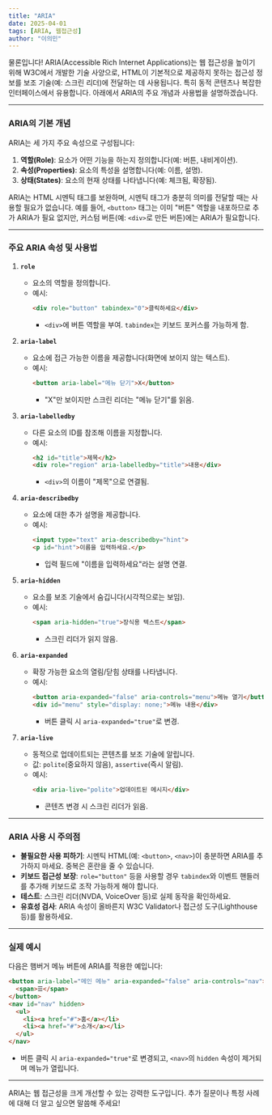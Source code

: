 ```yaml
---
title: "ARIA"
date: 2025-04-01
tags: [ARIA, 웹접근성]
author: "이의민"
---
```

물론입니다! ARIA(Accessible Rich Internet Applications)는 웹 접근성을 높이기 위해 W3C에서 개발한 기술 사양으로, HTML이 기본적으로 제공하지 못하는 접근성 정보를 보조 기술(예: 스크린 리더)에 전달하는 데 사용됩니다. 특히 동적 콘텐츠나 복잡한 인터페이스에서 유용합니다. 아래에서 ARIA의 주요 개념과 사용법을 설명하겠습니다.

---

### **ARIA의 기본 개념**
ARIA는 세 가지 주요 속성으로 구성됩니다:
1. **역할(Role)**: 요소가 어떤 기능을 하는지 정의합니다(예: 버튼, 내비게이션).
2. **속성(Properties)**: 요소의 특성을 설명합니다(예: 이름, 설명).
3. **상태(States)**: 요소의 현재 상태를 나타냅니다(예: 체크됨, 확장됨).

ARIA는 HTML 시멘틱 태그를 보완하며, 시멘틱 태그가 충분히 의미를 전달할 때는 사용할 필요가 없습니다. 예를 들어, `<button>` 태그는 이미 "버튼" 역할을 내포하므로 추가 ARIA가 필요 없지만, 커스텀 버튼(예: `<div>`로 만든 버튼)에는 ARIA가 필요합니다.

---

### **주요 ARIA 속성 및 사용법**

1. **`role`**
   - 요소의 역할을 정의합니다.
   - 예시:
     ```html
     <div role="button" tabindex="0">클릭하세요</div>
     ```
     - `<div>`에 버튼 역할을 부여. `tabindex`는 키보드 포커스를 가능하게 함.

2. **`aria-label`**
   - 요소에 접근 가능한 이름을 제공합니다(화면에 보이지 않는 텍스트).
   - 예시:
     ```html
     <button aria-label="메뉴 닫기">X</button>
     ```
     - "X"만 보이지만 스크린 리더는 "메뉴 닫기"를 읽음.

3. **`aria-labelledby`**
   - 다른 요소의 ID를 참조해 이름을 지정합니다.
   - 예시:
     ```html
     <h2 id="title">제목</h2>
     <div role="region" aria-labelledby="title">내용</div>
     ```
     - `<div>`의 이름이 "제목"으로 연결됨.

4. **`aria-describedby`**
   - 요소에 대한 추가 설명을 제공합니다.
   - 예시:
     ```html
     <input type="text" aria-describedby="hint">
     <p id="hint">이름을 입력하세요.</p>
     ```
     - 입력 필드에 "이름을 입력하세요"라는 설명 연결.

5. **`aria-hidden`**
   - 요소를 보조 기술에서 숨깁니다(시각적으로는 보임).
   - 예시:
     ```html
     <span aria-hidden="true">장식용 텍스트</span>
     ```
     - 스크린 리더가 읽지 않음.

6. **`aria-expanded`**
   - 확장 가능한 요소의 열림/닫힘 상태를 나타냅니다.
   - 예시:
     ```html
     <button aria-expanded="false" aria-controls="menu">메뉴 열기</button>
     <div id="menu" style="display: none;">메뉴 내용</div>
     ```
     - 버튼 클릭 시 `aria-expanded="true"`로 변경.

7. **`aria-live`**
   - 동적으로 업데이트되는 콘텐츠를 보조 기술에 알립니다.
   - 값: `polite`(중요하지 않음), `assertive`(즉시 알림).
   - 예시:
     ```html
     <div aria-live="polite">업데이트된 메시지</div>
     ```
     - 콘텐츠 변경 시 스크린 리더가 읽음.

---

### **ARIA 사용 시 주의점**
- **불필요한 사용 피하기**: 시멘틱 HTML(예: `<button>`, `<nav>`)이 충분하면 ARIA를 추가하지 마세요. 중복은 혼란을 줄 수 있습니다.
- **키보드 접근성 보장**: `role="button"` 등을 사용할 경우 `tabindex`와 이벤트 핸들러를 추가해 키보드로 조작 가능하게 해야 합니다.
- **테스트**: 스크린 리더(NVDA, VoiceOver 등)로 실제 동작을 확인하세요.
- **유효성 검사**: ARIA 속성이 올바른지 W3C Validator나 접근성 도구(Lighthouse 등)를 활용하세요.

---

### **실제 예시**
다음은 햄버거 메뉴 버튼에 ARIA를 적용한 예입니다:
```html
<button aria-label="메인 메뉴" aria-expanded="false" aria-controls="nav">
  <span>☰</span>
</button>
<nav id="nav" hidden>
  <ul>
    <li><a href="#">홈</a></li>
    <li><a href="#">소개</a></li>
  </ul>
</nav>
```
- 버튼 클릭 시 `aria-expanded="true"`로 변경되고, `<nav>`의 `hidden` 속성이 제거되며 메뉴가 열립니다.

---

ARIA는 웹 접근성을 크게 개선할 수 있는 강력한 도구입니다. 추가 질문이나 특정 사례에 대해 더 알고 싶으면 말씀해 주세요!
